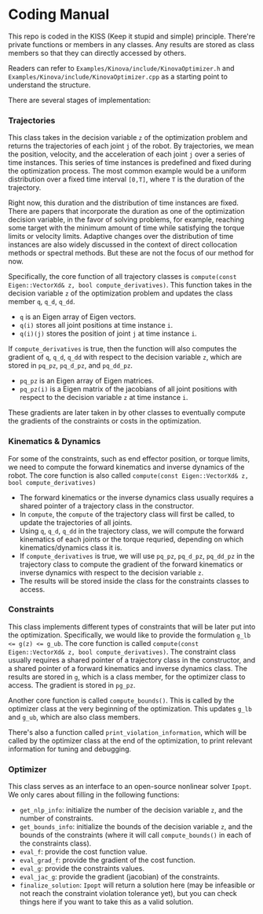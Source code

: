 # Coding Manual

This repo is coded in the KISS (Keep it stupid and simple) principle. 
There're private functions or members in any classes.
Any results are stored as class members so that they can directly accessed by others.

Readers can refer to `Examples/Kinova/include/KinovaOptimizer.h` and `Examples/Kinova/include/KinovaOptimizer.cpp` as a starting point to understand the structure.

There are several stages of implementation:

### Trajectories
This class takes in the decision variable `z` of the optimization problem and returns the trajectories of each joint `j` of the robot.
By trajectories, we mean the position, velocity, and the acceleration of each joint `j` over a series of time instances.
This series of time instances is predefined and fixed during the optimization process.
The most common example would be a uniform distribution over a fixed time interval `[0,T]`, where `T` is the duration of the trajectory.

Right now, this duration and the distribution of time instances are fixed.
There are papers that incorporate the duration as one of the optimization decision variable, in the favor of solving problems, for example, reaching some target with the minimum amount of time while satisfying the torque limits or velocity limits.
Adaptive changes over the distribution of time instances are also widely discussed in the context of direct collocation methods or spectral methods.
But these are not the focus of our method for now.

Specifically, the core function of all trajectory classes is `compute(const Eigen::VectorXd& z, bool compute_derivatives)`.
This function takes in the decision variable `z` of the optimization problem and updates the class member `q`, `q_d`, `q_dd`.

 - `q` is an Eigen array of Eigen vectors.
 - `q(i)` stores all joint positions at time instance `i`.
 - `q(i)(j)` stores the position of joint `j` at time instance `i`.
 
 If `compute_derivatives` is true, then the function will also computes the gradient of `q`, `q_d`, `q_dd` with respect to the decision variable `z`, which are stored in `pq_pz`, `pq_d_pz`, and `pq_dd_pz`.

 - `pq_pz` is an Eigen array of Eigen matrices.
 - `pq_pz(i)` is a Eigen matrix of the jacobians of all joint positions with respect to the decision variable `z` at time instance `i`.

 These gradients are later taken in by other classes to eventually compute the gradients of the constraints or costs in the optimization.

 ### Kinematics & Dynamics
For some of the constraints, such as end effector position, or torque limits, we need to compute the forward kinematics and inverse dynamics of the robot.
The core function is also called `compute(const Eigen::VectorXd& z, bool compute_derivatives)`

 - The forward kinematics or the inverse dynamics class usually requires a shared pointer of a trajectory class in the constructor.
 - In `compute`, the `compute` of the trajectory class will first be called, to update the trajectories of all joints.
 - Using `q`, `q_d`, `q_dd` in the trajectory class, we will compute the forward kinematics of each joints or the torque requried, depending on which kinematics/dynamics class it is.
 - If `compute_derivatives` is true, we will use `pq_pz`, `pq_d_pz`, `pq_dd_pz` in the trajectory class to compute the gradient of the forward kinematics or inverse dynamics with respect to the decision variable `z`.
 - The results will be stored inside the class for the constraints classes to access.

 ### Constraints
This class implements different types of constraints that will be later put into the optimization.
Specifically, we would like to provide the formulation `g_lb <= g(z) <= g_ub`.
The core function is called `compute(const Eigen::VectorXd& z, bool compute_derivatives)`. 
The constraint class usually requires a shared pointer of a trajectory class in the constructor, and a shared pointer of a forward kinematics and inverse dynamics class. 
The results are stored in `g`, which is a class member, for the optimizer class to access.
The gradient is stored in `pg_pz`.

Another core function is called `compute_bounds()`.
This is called by the optimizer class at the very beginning of the optimization.
This updates `g_lb` and `g_ub`, which are also class members.

There's also a function called `print_violation_information`, which will be called by the optimizer class at the end of the optimization, to print relevant information for tuning and debugging.

 ### Optimizer 
This class serves as an interface to an open-source nonlinear solver `Ipopt`.
We only cares about filling in the following functions:

 - `get_nlp_info`: initialize the number of the decision variable `z`, and the number of constraints.
 - `get_bounds_info`: initialize the bounds of the decision variable `z`, and the bounds of the constraints (where it will call `compute_bounds()` in each of the constraints class).
 - `eval_f`: provide the cost function value.
 - `eval_grad_f`: provide the gradient of the cost function.
 - `eval_g`: provide the constraints values.
 - `eval_jac_g`: provide the gradient (jacobian) of the constraints.
 - `finalize_solution`: `Ipopt` will return a solution here (may be infeasible or not reach the constraint violation tolerance yet), but you can check things here if you want to take this as a valid solution.


